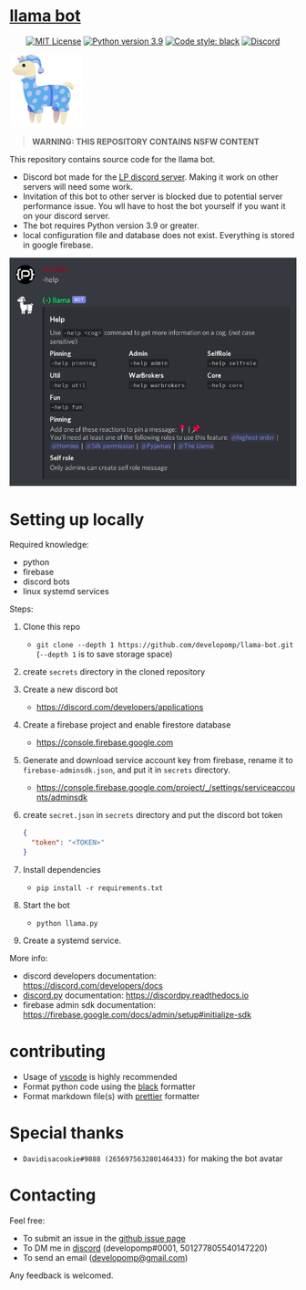 # [llama bot](https://github.com/developomp/llama-bot)

<div align="center">
<a href="https://opensource.org/licenses/MIT"><img alt="MIT License" src="https://img.shields.io/github/license/developomp/llama-bot?style=flat-square" /></a>
<a href="https://www.python.org/downloads/release/python-395"><img alt="Python version 3.9" src="https://img.shields.io/badge/python-3.9-blue?style=flat-square" /></a>
<a href="https://github.com/psf/black"><img alt="Code style: black" src="https://img.shields.io/badge/code style-black-000000.svg?style=flat-square"></a>
<a href="https://dsc.gg/llama"> <img alt="Discord" src="https://img.shields.io/discord/457373827073048604?style=flat-square"></a>
</div>

![llama logo](logo.png)

> **WARNING: THIS REPOSITORY CONTAINS NSFW CONTENT**

This repository contains source code for the llama bot.<br />

- Discord bot made for the [LP discord server](https://dsc.gg/llama). Making it work on other servers will need some work.
- Invitation of this bot to other server is blocked due to potential server performance issue. You wll have to host the bot yourself if you want it on your discord server.
- The bot requires Python version 3.9 or greater.
- local configuration file and database does not exist. Everything is stored in google firebase.

![example image of bot usage](example.png)

# Setting up locally

Required knowledge:

- python
- firebase
- discord bots
- linux systemd services

Steps:

1. Clone this repo
   - `git clone --depth 1 https://github.com/developomp/llama-bot.git` (`--depth 1` is to save storage space)
2. create `secrets` directory in the cloned repository
3. Create a new discord bot
   - https://discord.com/developers/applications
4. Create a firebase project and enable firestore database
   - https://console.firebase.google.com
5. Generate and download service account key from firebase, rename it to `firebase-adminsdk.json`, and put it in `secrets` directory.
   - https://console.firebase.google.com/project/_/settings/serviceaccounts/adminsdk
6. create `secret.json` in `secrets` directory and put the discord bot token
   ```json
   {
     "token": "<TOKEN>"
   }
   ```
7. Install dependencies

   - `pip install -r requirements.txt`

8. Start the bot

   - `python llama.py`

9. Create a systemd service.

More info:

- discord developers documentation: https://discord.com/developers/docs
- [discord.py](https://github.com/Rapptz/discord.py) documentation: https://discordpy.readthedocs.io
- firebase admin sdk documentation: https://firebase.google.com/docs/admin/setup#initialize-sdk

# contributing

- Usage of [vscode](https://code.visualstudio.com) is highly recommended
- Format python code using the [black](https://github.com/psf/black) formatter
- Format markdown file(s) with [prettier](https://prettier.io) formatter

# Special thanks

- `Davidisacookie#9888 (265697563280146433)` for making the bot avatar

# Contacting

Feel free:

- To submit an issue in the [github issue page](https://github.com/developomp/llama-bot/issues)
- To DM me in [discord](https://discord.com) (developomp#0001, 501277805540147220)
- To send an email (developomp@gmail.com)

Any feedback is welcomed.
